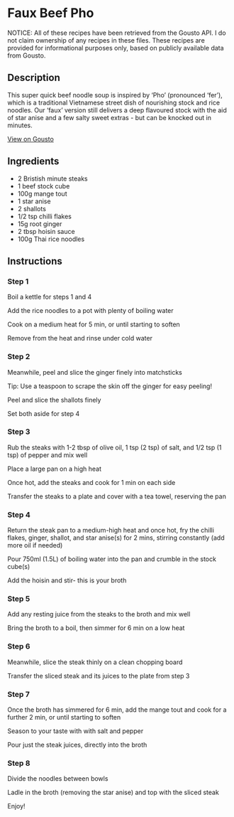 # Faux Beef Pho

NOTICE: All of these recipes have been retrieved from the Gousto API. I do not claim ownership of any recipes in these files. These recipes are provided for informational purposes only, based on publicly available data from Gousto.

## Description

This super quick beef noodle soup is inspired by ‘Pho’ (pronounced ‘fer’), which is a traditional Vietnamese street dish of nourishing stock and rice noodles. Our ‘faux’ version still delivers a deep flavoured stock with the aid of star anise and a few salty sweet extras - but can be knocked out in minutes.

[View on Gousto](https://www.gousto.co.uk/recipes/cookbook/faux-beef-pho)

## Ingredients

- 2 Bristish minute steaks
- 1 beef stock cube
- 100g mange tout
- 1 star anise
- 2 shallots
- 1/2 tsp chilli flakes
- 15g root ginger
- 2 tbsp hoisin sauce
- 100g Thai rice noodles

## Instructions

### Step 1

Boil a kettle for steps 1 and 4


Add the rice noodles to a pot with plenty of boiling water


Cook on a medium heat for 5 min, or until starting to soften


Remove from the heat and rinse under cold water

### Step 2

Meanwhile, peel and slice the ginger finely into matchsticks


Tip: Use a teaspoon to scrape the skin off the ginger for easy peeling!


Peel and slice the shallots finely


Set both aside for step 4

### Step 3

Rub the steaks with 1-2 tbsp of olive oil, 1 tsp <span class="text-danger">(2 tsp)</span> of salt, and 1/2 tsp <span class="text-danger">(1 tsp)</span> of pepper and mix well


Place a large pan on a high heat


Once hot, add the steaks and cook for 1 min on each side


Transfer the steaks to a plate and cover with a tea towel, reserving the pan

### Step 4

Return the steak pan to a medium-high heat and once hot, fry the chilli flakes, ginger, shallot, and star anise<span class="text-danger">(s)</span> for 2 mins, stirring constantly (add more oil if needed)


Pour 750ml <span class="text-danger">(1.5L)</span> of boiling water into the pan and crumble in the stock cube(s)


Add the hoisin and stir- this is your broth

### Step 5

Add any resting juice from the steaks to the broth and mix well


Bring the broth to a boil, then simmer for 6 min on a low heat

### Step 6

Meanwhile, slice the steak thinly on a clean chopping board


Transfer the sliced steak and its juices to the plate from step 3

### Step 7

Once the broth has simmered for 6 min, add the mange tout and cook for a further 2 min, or until starting to soften


Season to your taste with with salt and pepper


Pour just the steak juices, directly into the broth

### Step 8

Divide the noodles between bowls


Ladle in the broth (removing the star anise) and top with the sliced steak


Enjoy!

